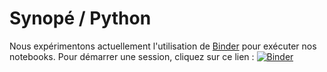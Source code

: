 # Synopé / Python

Nous expérimentons actuellement l'utilisation de [Binder](http://mybinder.org/faq/)
pour exécuter nos notebooks. Pour démarrer une session, cliquez sur ce lien :
[![Binder](http://mybinder.org/badge.svg)](http://mybinder.org/repo/ReseauDevlog/Synope/python)

